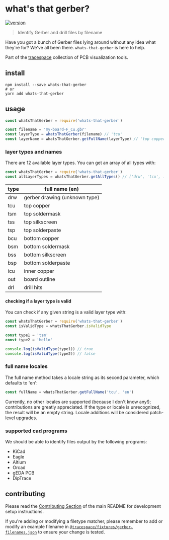 # what's that gerber?

[![version][npm-badge]][npm]

> Identify Gerber and drill files by filename

Have you got a bunch of Gerber files lying around without any idea what they're for? We've all been there. `whats-that-gerber` is here to help.

Part of the [tracespace][] collection of PCB visualization tools.

[tracespace]: https://github.com/tracespace/tracespace
[npm]: https://www.npmjs.com/package/whats-that-gerber
[npm-badge]: https://img.shields.io/npm/v/whats-that-gerber.svg?style=flat-square&maxAge=3600

## install

```shell
npm install --save whats-that-gerber
# or
yarn add whats-that-gerber
```

## usage

```js
const whatsThatGerber = require('whats-that-gerber')

const filename = 'my-board-F_Cu.gbr'
const layerType = whatsThatGerber(filename) // 'tcu'
const layerName = whatsThatGerber.getFullName(layerType) // 'top copper'
```

### layer types and names

There are 12 available layer types. You can get an array of all types with:

```js
const whatsThatGerber = require('whats-that-gerber')
const allLayerTypes = whatsThatGerber.getAllTypes() // ['drw', 'tcu', ...]
```

| type | full name (en)                |
| ---- | ----------------------------- |
| drw  | gerber drawing (unknown type) |
| tcu  | top copper                    |
| tsm  | top soldermask                |
| tss  | top silkscreen                |
| tsp  | top solderpaste               |
| bcu  | bottom copper                 |
| bsm  | bottom soldermask             |
| bss  | bottom silkscreen             |
| bsp  | bottom solderpaste            |
| icu  | inner copper                  |
| out  | board outline                 |
| drl  | drill hits                    |

#### checking if a layer type is valid

You can check if any given string is a valid layer type with:

```js
const whatsThatGerber = require('whats-that-gerber')
const isValidType = whatsThatGerber.isValidType

const type1 = 'tsm'
const type2 = 'hello'

console.log(isValidType(type1)) // true
console.log(isValidType(type2)) // false
```

### full name locales

The full name method takes a locale string as its second parameter, which defaults to 'en':

```js
const fullName = whatsThatGerber.getFullName('tcu', 'en')
```

Currently, no other locales are supported (because I don't know any!); contributions are greatly appreciated. If the type or locale is unrecognized, the result will be an empty string. Locale additions will be considered patch-level upgrades.

### supported cad programs

We should be able to identify files output by the following programs:

* KiCad
* Eagle
* Altium
* Orcad
* gEDA PCB
* DipTrace

## contributing

Please read the [Contributing Section](../README.md#contributing) of the main README for development setup instructions.

If you're adding or modifying a filetype matcher, please remember to add or modify an example filename in [`@tracespace/fixtures/gerber-filenames.json`](../fixtures/gerber-filenames.json) to ensure your change is tested.
